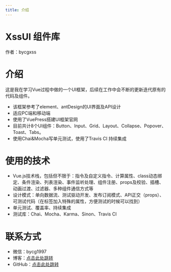 ```yaml
---
title: 介绍
---
```

# XssUI 组件库

作者：bycgxss

# 介绍

这是我在学习Vue过程中做的一个UI框架，后续在工作中会不断的更新迭代原有的代码及组件。
- 该框架参考了element、antDesign的UI界面及API设计
- 适应PC端和移动端
- 使用了VuePress搭建UI框架官网
- 目前共计8个UI组件：Button、Input、Grid、Layout、Collapse、Popover、Toast、Tabs。
- 使用Chai&Mocha写单元测试，使用了Travis CI 持续集成

# 使用的技术
- Vue.js技术栈，包括但不限于：指令及自定义指令、计算属性、class动态绑定、条件渲染、列表渲染、事件监听处理、组件注册、props及校验、插槽、动画过渡、过滤器、多种组件通信方式等
- 设计模式：单向数据流、测试驱动开发、发布订阅模式、API正交（props）、可测试代码（在标签加入特殊的属性，方便测试的时候可以找到）
- 单元测试、覆盖率、持续集成
- 测试库：Chai、Mocha、Karma、Sinon、Travis CI

# 联系方式
- 微信：bycg1997
- 博客：[点击此处跳转](https://www.bycgxss.top)
- GitHub：[点击此处跳转](https://github.com/bycgxss)